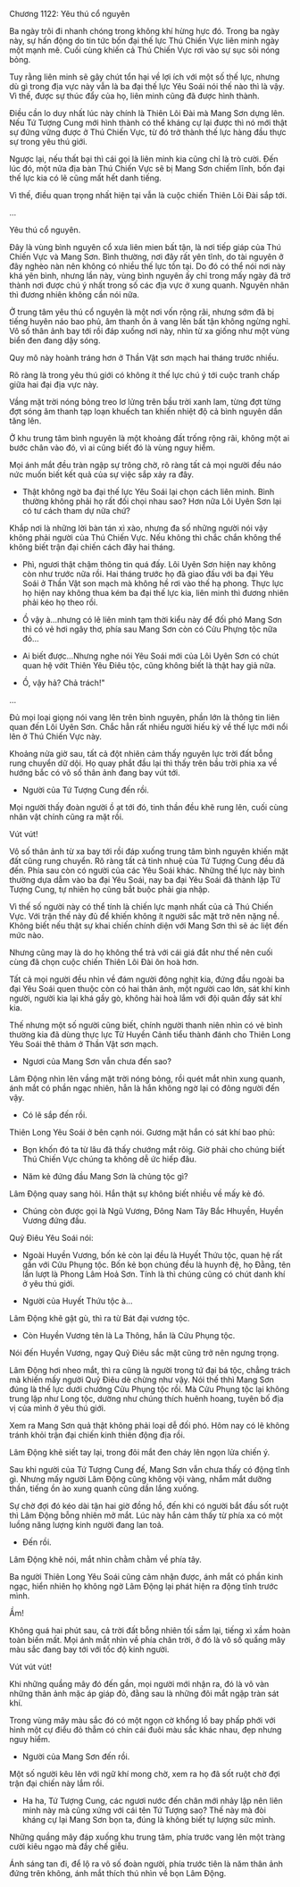 




Chương 1122: Yêu thú cổ nguyên


Ba ngày trôi đi nhanh chóng trong không khí hừng hực đó. Trong ba ngày này, sự hấn động do tin tức bốn đại thế lực Thú Chiến Vực liên minh ngày một mạnh mẽ. Cuối cùng khiến cả Thú Chiến Vực rơi vào sự sục sôi nóng bỏng.

Tuy rằng liên minh sẽ gây chút tổn hại về lợi ích với một số thế lực, nhưng dù gì trong địa vực này vẫn là ba đại thế lực Yêu Soái nói thế nào thì là vậy. Vì thế, được sự thúc đẩy của họ, liên minh cũng đã được hình thành.

Điều cần lo duy nhất lúc này chính là Thiên Lôi Đài mà Mang Sơn dựng lên. Nếu Tứ Tượng Cung mới hình thành có thể kháng cự lại được thì nó mới thật sự đứng vững được ở Thú Chiến Vực, từ đó trở thành thế lực hàng đầu thực sự trong yêu thú giới.

Ngược lại, nếu thất bại thì cái gọi là liên minh kia cũng chỉ là trò cười. Đến lúc đó, một nửa địa bàn Thú Chiến Vực sẽ bị Mang Sơn chiếm lĩnh, bốn đại thế lực kia có lẽ cũng mất hết danh tiếng.

Vì thế, điều quan trọng nhất hiện tại vẫn là cuộc chiến Thiên Lôi Đài sắp tới.

…

Yêu thú cổ nguyên.

Đây là vùng bình nguyên cổ xưa liên mien bất tận, là nơi tiếp giáp của Thú Chiến Vực và Mang Sơn. Bình thường, nơi đây rất yên tĩnh, do tài nguyên ở đây nghèo nàn nên không có nhiều thế lực tồn tại. Do đó có thể nói nơi này khá yên bình, nhưng lần này, vùng bình nguyên ấy chỉ trong mấy ngày đã trở thành nơi được chú ý nhất trong số các địa vực ở xung quanh. Nguyên nhân thì đương nhiên không cần nói nữa.

Ở trung tâm yêu thú cổ nguyên là một nơi vốn rộng rãi, nhưng sớm đã bị tiếng huyên náo bao phủ, âm thanh ồn ã vang lên bất tận không ngừng nghỉ. Vô số thân ảnh bay tới rồi đáp xuống nơi này, nhìn từ xa giống như một vùng biển đen đang dậy sóng.

Quy mô này hoành tráng hơn ở Thần Vật sơn mạch hai tháng trước nhiều.

Rõ ràng là trong yêu thú giới có không ít thế lực chú ý tới cuộc tranh chấp giữa hai đại địa vực này.

Vầng mặt trời nóng bỏng treo lơ lửng trên bầu trời xanh lam, từng đợt từng đợt sóng âm thanh tạp loạn khuếch tan khiến nhiệt độ cả bình nguyên dần tăng lên.

Ở khu trung tâm bình nguyên là một khoảng đất trống rộng rãi, không một ai bước chân vào đó, vì ai cũng biết đó là vùng nguy hiểm.

Mọi ánh mắt đều tràn ngập sự trông chờ, rõ ràng tất cả mọi người đều náo nức muốn biết kết quả của sự việc sắp xảy ra đây.

- Thật không ngờ ba đại thế lực Yêu Soái lại chọn cách liên minh. Bình thường không phải họ rất đối chọi nhau sao? Hơn nữa Lôi Uyên Sơn lại có tư cách tham dự nữa chứ?

Khắp nơi là những lời bàn tán xì xào, nhưng đa số những người nói vậy không phải người của Thú Chiến Vực. Nếu không thì chắc chắn không thể không biết trận đại chiến cách đây hai tháng.

- Phì, ngươi thật chậm thông tin quá đấy. Lôi Uyên Sơn hiện nay không còn như trước nữa rồi. Hai tháng trước họ đã giao đấu với ba đại Yêu Soái ở Thần Vật son mạch mà không hề rơi vào thế hạ phong. Thực lực họ hiện nay không thua kém ba đại thế lực kia, liên minh thì đương nhiên phải kéo họ theo rồi.

- Ồ vậy à…nhưng có lẽ liên minh tạm thời kiểu này để đối phó Mang Sơn thì có vẻ hơi ngây thơ, phía sau Mang Sơn còn có Cửu Phựng tộc nữa đó…

- Ai biết được…Nhưng nghe nói Yêu Soái mới của Lôi Uyên Sơn có chút quan hệ vớit Thiên Yêu Điêu tộc, cũng không biết là thật hay giả nữa.

- Ồ, vậy hả? Chả trách!"

…

Đủ mọi loại giọng nói vang lên trên bình nguyên, phần lớn là thông tin liên quan đến Lôi Uyên Sơn. Chắc hẳn rất nhiều người hiếu kỳ về thế lực mới nổi lên ở Thú Chiến Vực này.

Khoảng nửa giờ sau, tất cả đột nhiên cảm thấy nguyên lực trời đất bỗng rung chuyển dữ dội. Họ quay phắt đầu lại thì thấy trên bầu trời phia xa về hướng bắc có vô số thân ảnh đang bay vút tới.

- Người của Tứ Tượng Cung đến rồi.

Mọi người thấy đoàn người ồ ạt tới đó, tinh thần đều khẽ rung lên, cuối cùng nhân vật chính cũng ra mặt rồi.

Vút vút!

Vô số thân ảnh từ xa bay tới rồi đáp xuống trung tâm bình nguyên khiến mặt đất cũng rung chuyển. Rõ ràng tất cả tinh nhuệ của Tứ Tượng Cung đều đã đến. Phía sau còn có người của các Yêu Soái khác. Những thế lực này bình thường dựa dẫm vào ba đại Yêu Soái, nay ba đại Yêu Soái đã thành lập Tứ Tượng Cung, tự nhiên họ cũng bắt buộc phải gia nhập.

Vì thế số người này có thể tính là chiến lực mạnh nhất của cả Thú Chiến Vực. Với trận thế này đủ để khiến không ít người sắc mặt trở nên nặng nề. Không biết nếu thật sự khai chiến chính diện với Mang Sơn thì sẽ ác liệt đến mức nào.

Nhưng cũng may là do họ không thể trả với cái giá đắt như thế nên cuối cùng đã chọn cuộc chiến Thiên Lôi Đài ôn hoà hơn.

Tất cả mọi người đều nhìn về đám người đông nghịt kia, đứng đầu ngoài ba đại Yêu Soái quen thuộc còn có hai thân ảnh, một người cao lớn, sát khí kinh người, người kia lại khá gầy gò, không hài hoà lắm với đội quân đầy sát khí kia.

Thế nhưng một số người cũng biết, chính người thanh niên nhìn có vẻ bình thường kia đã dùng thực lực Tử Huyền Cảnh tiểu thành đánh cho Thiên Long Yêu Soái thê thảm ở Thần Vật sơn mạch.

- Ngươi của Mang Sơn vẫn chưa đến sao?

Lâm Động nhìn lên vầng mặt trời nóng bỏng, rồi quét mắt nhìn xung quanh, ánh mắt có phần ngạc nhiên, hẳn là hắn không ngờ lại có đông người đến vậy.

- Có lẽ sắp đến rồi.

Thiên Long Yêu Soái ở bên cạnh nói. Gương mặt hắn có sát khí bao phủ:

- Bọn khốn đó ta từ lâu đã thấy chướng mắt rôig. Giờ phải cho chúng biết Thú Chiến Vực chúng ta không dễ ức hiếp đâu.

- Năm kẻ đứng đầu Mang Sơn là chủng tộc gì?

Lâm Động quay sang hỏi. Hắn thật sự không biết nhiều về mấy kẻ đó.

- Chúng còn được gọi là Ngũ Vương, Đông Nam Tây Bắc Hhuyền, Huyền Vương đứng đầu.

Quỷ Điêu Yêu Soái nói:

- Ngoài Huyền Vương, bốn kẻ còn lại đều là Huyết Thứu tộc, quan hệ rất gần với Cửu Phụng tộc. Bốn kẻ bọn chúng đều là huynh đệ, họ Đằng, tên lần lượt là Phong Lâm Hoả Sơn. Tính là thì chúng cũng có chút danh khí ở yêu thú giới.

- Người của Huyết Thứu tộc à…

Lâm Động khẽ gật gù, thì ra từ Bát đại vương tộc.

- Còn Huyền Vương tên là La Thông, hắn là Cửu Phụng tộc.

Nói đến Huyền Vương, ngay Quỷ Điêu sắc mặt cũng trở nên ngưng trọng.

Lâm Động hơi nheo mắt, thì ra cũng là người trong tứ đại bá tộc, chẳng trách mà khiến mấy người Quỷ Điêu dè chừng như vậy. Nói thế thhì Mang Sơn đúng là thế lực dưới chướng Cửu Phụng tộc rồi. Mà Cửu Phụng tộc lại không trung lập như Long tộc, dường như chúng thích huênh hoang, tuyên bố địa vị của mình ở yêu thú giới.

Xem ra Mang Sơn quả thật không phải loại dễ đối phó. Hôm nay có lẽ không tránh khỏi trận đại chiến kinh thiên động địa rồi.

Lâm Động khẽ siết tay lại, trong đôi mắt đen cháy lên ngọn lửa chiến ý.

Sau khi người của Tứ Tượng Cung đế, Mang Sơn vẫn chưa thấy có động tĩnh gì. Nhưng mấy người Lâm Động cũng không vội vàng, nhắm mắt dưỡng thần, tiếng ồn ào xung quanh cũng dần lắng xuống.

Sự chờ đợi đó kéo dài tận hai giờ đồng hồ, đến khi có người bắt đầu sốt ruột thì Lâm Động bỗng nhiên mở mắt. Lúc này hắn cảm thấy từ phía xa có một luồng năng lượng kinh người đang lan toả.

- Đến rồi.

Lâm Động khẽ nói, mắt nhìn chằm chằm về phía tây.

Ba người Thiên Long Yêu Soái cũng cảm nhận được, ánh mắt có phần kinh ngạc, hiển nhiên họ không ngờ Lâm Động lại phát hiện ra động tĩnh trước mình.

Ầm!

Không quá hai phút sau, cả trời đất bỗng nhiên tối sầm lại, tiếng xì xầm hoàn toàn biến mất. Mọi ánh mắt nhìn về phía chân trời, ở đó là vô số quầng mây màu sắc đang bay tới với tốc độ kinh người.

Vút vút vút!

Khi những quầng mây đó đến gần, mọi người mới nhận ra, đó là vô vàn những thân ảnh mặc áp giáp đỏ, đằng sau là những đôi mắt ngập tràn sát khí.

Trong vùng mây màu sắc đó có một ngọn cờ khổng lồ bay phấp phới với hình một cự điểu đỏ thẫm có chín cái đuôi màu sắc khác nhau, đẹp nhưng nguy hiểm.

- Người của Mang Sơn đến rồi.

Một số người kêu lên với ngữ khí mong chờ, xem ra họ đã sốt ruột chờ đợi trận đại chiến này lắm rồi.

- Ha ha, Tứ Tượng Cung, các ngươi nước đến chân mới nhảy lập nên liên minh này mà cũng xứng với cái tên Tứ Tượng sao? Thế này mà đòi kháng cự lại Mang Sơn bọn ta, đúng là không biết tự lượng sức mình.

Những quầng mây đáp xuống khu trung tâm, phía trước vang lên một tràng cười kiêu ngạo mà đầy chế giễu.

Ánh sáng tan đi, để lộ ra vô số đoàn người, phía trước tiên là năm thân ảnh đứng trên không, ánh mắt thích thú nhìn về bọn Lâm Động.




